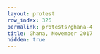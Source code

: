 ```yaml
---
layout: protest
row_index: 326
permalink: protests/ghana-4
title: Ghana, November 2017
hidden: true
---
```

